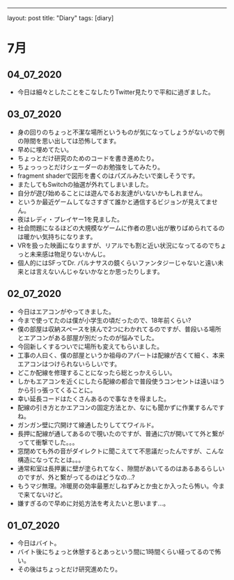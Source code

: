---
layout: post
title: "Diary"
tags: [diary]

# 7月
## 04_07_2020
* 今日は細々としたことをこなしたりTwitter見たりで平和に過ぎました。

## 03_07_2020
* 身の回りのちょっと不潔な場所というものが気になってしょうがないので例の隙間を思い出しては恐怖してます。
* 早めに埋めてたい。
* ちょっとだけ研究のためのコードを書き進めたり。
* ちょっっっとだけシェーダーのお勉強をしてみたり。
* fragment shaderで図形を書くのはパズルみたいで楽しそうです。
* またしてもSwitchの抽選が外れてしまいました。
* 自分が遊び始めることには遊んでるお友達がいないかもしれません。
* というか最近ゲームしてなさすぎて誰かと通信するビジョンが見えてません。
* 夜はレディ・プレイヤー1を見ました。
* 社会問題になるほどの大規模なゲームに作者の思い出が散りばめられてるのは暖かい気持ちになります。
* VRを扱った映画になりますが、リアルでも割と近い状況になってるのでちょっと未来感は物足りないかんじ。
* 個人的にはSFってDr. パルナサスの鏡くらいファンタジーじゃないと遠い未来とは言えないんじゃないかなとか思ったりします。

## 02_07_2020
* 今日はエアコンがやってきました。
* 今まで使ってたのは僕が小学生の頃だったので、18年前くらい?
* 僕の部屋は収納スペースを挟んで2つにわかれてるのですが、普段いる場所とエアコンがある部屋が別だったのが悩みでした。
* 今回新しくするついでに場所も変えてもらいました。
* 工事の人曰く、僕の部屋というか祖母のアパートは配線が古くて細く、本来エアコンはつけられないらしいです。
* どこか配線を修理することになったら総とっかえらしい。
* しかもエアコンを近くにしたら配線の都合で普段使うコンセントは遠いほうから引っ張ってくることに。
* 幸い延長コードはたくさんあるので事なきを得ました。
* 配線の引き方とかエアコンの固定方法とか、なにも聞かずに作業するんですね。
* ガンガン壁に穴開けて線通したりしててワイルド。
* 長押に配線が通してあるので覗いたのですが、普通に穴が開いてて外と繋がってて衝撃でした。。。
* 窓閉めても外の音がダイレクトに聞こえてて不思議だったんですが、こんな構造になってたとは。。。
* 通常和室は長押裏に壁が塗られてなく、隙間があいてるのはあるあるらしいのですが、外と繋がってるのはどうなの…?
* もうマジ無理。冷暖房の効率最悪だしねずみとか虫とか入ったら怖い。今まで来てないけど。
* 嫌すぎるので早めに対処方法を考えたいと思います…。

## 01_07_2020
* 今日はバイト。
* バイト後にちょっと休憩するとあっという間に1時間くらい経ってるので怖い。
* その後はちょっとだけ研究進めたり。
